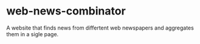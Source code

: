 # web-news-combinator
A website that finds news from differtent web newspapers and aggregates them in a sigle page.
